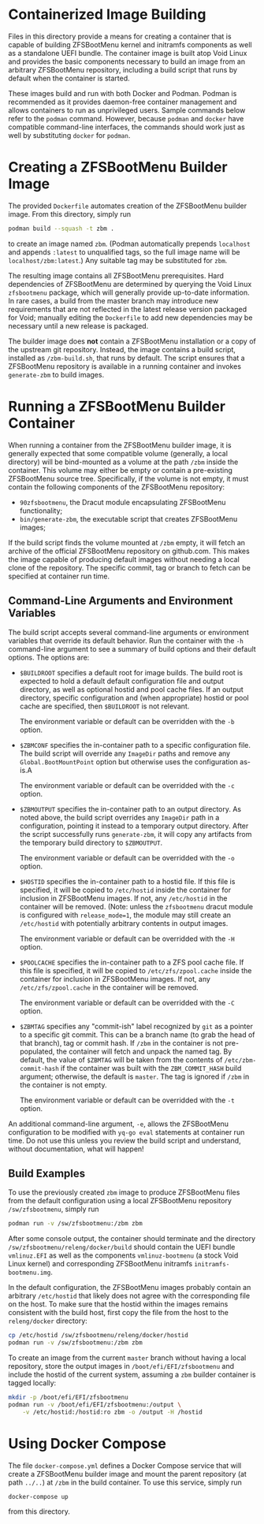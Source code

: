 # Containerized Image Building

Files in this directory provide a means for creating a container that is
capable of building ZFSBootMenu kernel and initramfs components as well as a
standalone UEFI bundle. The container image is built atop Void Linux and
provides the basic components necessary to build an image from an arbitrary
ZFSBootMenu repository, including a build script that runs by default when the
container is started.

These images build and run with both Docker and Podman. Podman is recommended
as it provides daemon-free container management and allows containers to run as
unprivileged users. Sample commands below refer to the `podman` command.
However, because `podman` and `docker` have compatible command-line interfaces,
the commands should work just as well by substituting `docker` for `podman`.

# Creating a ZFSBootMenu Builder Image

The provided `Dockerfile` automates creation of the ZFSBootMenu builder image.
From this directory, simply run

```sh
podman build --squash -t zbm .
```

to create an image named `zbm`. (Podman automatically prepends `localhost` and
appends `:latest` to unqualified tags, so the full image name will be
`localhost/zbm:latest`.) Any suitable tag may be substituted for `zbm`.

The resulting image contains all ZFSBootMenu prerequisites. Hard dependencies
of ZFSBootMenu are determined by querying the Void Linux `zfsbootmenu` package,
which will generally provide up-to-date information. In rare cases, a build
from the master branch may introduce new requirements that are not reflected in
the latest release version packaged for Void; manually editing the `Dockerfile`
to add new dependencies may be necessary until a new release is packaged.

The builder image does **not** contain a ZFSBootMenu installation or a copy of
the upstream git repository. Instead, the image contains a build script,
installed as `/zbm-build.sh`, that runs by default. The script ensures that a
ZFSBootMenu repository is available in a running container and invokes
`generate-zbm` to build images.

# Running a ZFSBootMenu Builder Container

When running a container from the ZFSBootMenu builder image, it is generally
expected that some compatible volume (generally, a local directory) will be
bind-mounted as a volume at the path `/zbm` inside the container. This volume
may either be empty or contain a pre-existing ZFSBootMenu source tree.
Specifically, if the volume is not empty, it must contain the following
components of the ZFSBootMenu repository:

- `90zfsbootmenu`, the Dracut module encapsulating ZFSBootMenu functionality;
- `bin/generate-zbm`, the executable script that creates ZFSBootMenu images;

If the build script finds the volume mounted at `/zbm` empty, it will fetch an
archive of the official ZFSBootMenu repository on github.com. This makes the
image capable of producing default images without needing a local clone of the
repository. The specific commit, tag or branch to fetch can be specified at
container run time.

## Command-Line Arguments and Environment Variables

The build script accepts several command-line arguments or environment
variables that override its default behavior. Run the container with the `-h`
command-line argument to see a summary of build options and their default
options. The options are:

- `$BUILDROOT` specifies a default root for image builds. The build root is
  expected to hold a default default configuration file and output directory,
  as well as optional hostid and pool cache files. If an output directory,
  specific configuration and (when appropriate) hostid or pool cache are
  specified, then `$BUILDROOT` is not relevant.

  The environment variable or default can be overridden with the `-b` option.

- `$ZBMCONF` specifies the in-container path to a specific configuration file.
  The build script will override any `ImageDir` paths and remove any
  `Global.BootMountPoint` option but otherwise uses the configuration as-is.A

  The environment variable or default can be overridded with the `-c` option.

- `$ZBMOUTPUT` specifies the in-container path to an output directory. As noted
  above, the build script overrides any `ImageDir` path in a configuration,
  pointing it instead to a temporary output directory. After the script
  successfully runs `generate-zbm`, it will copy any artifacts from the
  temporary build directory to `$ZBMOUTPUT`.

  The environment variable or default can be overridded with the `-o` option.

- `$HOSTID` specifies the in-container path to a hostid file. If this file is
  specified, it will be copied to `/etc/hostid` inside the container for
  inclusion in ZFSBootMenu images. If not, any `/etc/hostid` in the container
  will be removed. (Note: unless the `zfsbootmenu` dracut module is configured
  with `release_mode=1`, the module may still create an `/etc/hostid` with
  potentially arbitrary contents in output images.

  The environment variable or default can be overridded with the `-H` option.

- `$POOLCACHE` specifies the in-container path to a ZFS pool cache file. If
  this file is specified, it will be copied to `/etc/zfs/zpool.cache` inside
  the container for inclusion in ZFSBootMenu images. If not, any
  `/etc/zfs/zpool.cache` in the container will be removed.

  The environment variable or default can be overridded with the `-C` option.

- `$ZBMTAG` specifies any "commit-ish" label recognized by `git` as a pointer
  to a specific git commit. This can be a branch name (to grab the head of that
  branch), tag or commit hash. If `/zbm` in the container is not pre-populated,
  the container will fetch and unpack the named tag. By default, the value of
  `$ZBMTAG` will be taken from the contents of `/etc/zbm-commit-hash` if the
  container was built with the `ZBM_COMMIT_HASH` build argument; otherwise, the
  default is `master`. The tag is ignored if `/zbm` in the container is not
  empty.

  The environment variable or default can be overridded with the `-t` option.

An additional command-line argument, `-e`, allows the ZFSBootMenu configuration
to be modified with `yq-go eval` statements at container run time. Do not use
this unless you review the build script and understand, without documentation,
what will happen!

## Build Examples

To use the previously created `zbm` image to produce ZFSBootMenu files from the
default configuration using a local ZFSBootMenu repository `/sw/zfsbootmenu`,
simply run

```sh
podman run -v /sw/zfsbootmenu:/zbm zbm
```

After some console output, the container should terminate and the directory
`/sw/zfsbootmenu/releng/docker/build` should contain the UEFI bundle
`vmlinuz.EFI` as well as the components `vmlinuz-bootmenu` (a stock Void Linux
kernel) and corresponding ZFSBootMenu initramfs `initramfs-bootmenu.img`.

In the default configuration, the ZFSBootMenu images probably contain an
arbitrary `/etc/hostid` that likely does not agree with the corresponding file
on the host. To make sure that the hostid within the images remains consistent
with the build host, first copy the file from the host to the `releng/docker`
directory:

```sh
cp /etc/hostid /sw/zfsbootmenu/releng/docker/hostid
podman run -v /sw/zfsbootmenu:/zbm zbm
```

To create an image from the current `master` branch without having a local
repository, store the output images in `/boot/efi/EFI/zfsbootmenu` and include
the hostid of the current system, assuming a `zbm` builder container is tagged
locally:

```sh
mkdir -p /boot/efi/EFI/zfsbootmenu
podman run -v /boot/efi/EFI/zfsbootmenu:/output \
    -v /etc/hostid:/hostid:ro zbm -o /output -H /hostid
```

# Using Docker Compose

The file `docker-compose.yml` defines a Docker Compose service that will create
a ZFSBootMenu builder image and mount the parent repository (at path `../..`)
at `/zbm` in the build container. To use this service, simply run

```sh
docker-compose up
```

from this directory.
